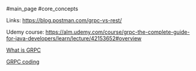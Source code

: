#main_page #core_concepts 

Links:
https://blog.postman.com/grpc-vs-rest/

Udemy course: 
https://alm.udemy.com/course/grpc-the-complete-guide-for-java-developers/learn/lecture/42153652#overview

[What is GRPC](What%20is%20GRPC.md)

[GRPC coding](GRPC%20coding.md)


